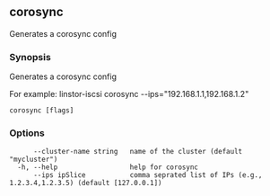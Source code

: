 ## corosync

Generates a corosync config

### Synopsis

Generates a corosync config

For example:
linstor-iscsi corosync --ips="192.168.1.1,192.168.1.2"

```
corosync [flags]
```

### Options

```
      --cluster-name string   name of the cluster (default "mycluster")
  -h, --help                  help for corosync
      --ips ipSlice           comma seprated list of IPs (e.g., 1.2.3.4,1.2.3.5) (default [127.0.0.1])
```


